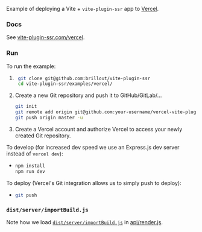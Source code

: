 Example of deploying a Vite + `vite-plugin-ssr` app to [Vercel](https://vercel.com/).


### Docs

See [vite-plugin-ssr.com/vercel](https://vite-plugin-ssr.com/vercel).


### Run

To run the example:

1. ```bash
    git clone git@github.com:brillout/vite-plugin-ssr
    cd vite-plugin-ssr/examples/vercel/
    ```
2. Create a new Git repository and push it to GitHub/GitLab/...
   ```bash
   git init
   git remote add origin git@github.com:your-username/vercel-vite-plugin-ssr
   git push origin master -u
   ```
3. Create a Vercel account and authorize Vercel to access your newly created Git repository.

To develop (for increased dev speed we use an Express.js dev server instead of `vercel dev`):
- ```bash
  npm install
  npm run dev
  ```

To deploy (Vercel's Git integration allows us to simply push to deploy):
- ```bash
  git push
  ```


### `dist/server/importBuild.js`

Note how we load [`dist/server/importBuild.js`](https://vite-plugin-ssr.com/importBuild.js) in [api/render.js](api/render.js).
